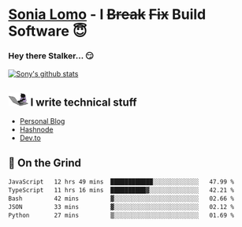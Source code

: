 # [Sonia Lomo](https://sonylomo.github.io/) - I ~~Break~~ ~~Fix~~ Build Software 😇
### Hey there Stalker... 😏 

<a href="https://github.com/sonylomo/github-readme-stats">
  <img align="center" src="https://media.giphy.com/media/lU05nFSW6Y2A/giphy.gif" alt="Sony's github stats" />
</a>

## <img src="assets/devcat.gif" width="40"> I write technical stuff
- [Personal Blog](https://www.sonylomo.dev/blog)
- [Hashnode](https://sonylomo.hashnode.dev/)
- [Dev.to](https://dev.to/sonylomo)

## 🤡 On the Grind
<!--START_SECTION:waka-->

```txt
JavaScript   12 hrs 49 mins  ████████████░░░░░░░░░░░░░   47.99 %
TypeScript   11 hrs 16 mins  ██████████▓░░░░░░░░░░░░░░   42.21 %
Bash         42 mins         ▓░░░░░░░░░░░░░░░░░░░░░░░░   02.66 %
JSON         33 mins         ▓░░░░░░░░░░░░░░░░░░░░░░░░   02.12 %
Python       27 mins         ▒░░░░░░░░░░░░░░░░░░░░░░░░   01.69 %
```

<!--END_SECTION:waka-->
